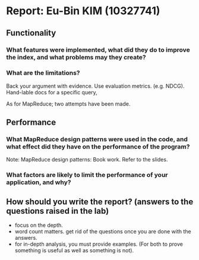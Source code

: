 # Report: Eu-Bin KIM (10327741)

## Functionality
### What features were implemented, what did they do to improve the index, and what problems may they create?


### What are the limitations?
Back your argument with evidence. Use evaluation metrics. (e.g. NDCG). Hand-lable docs for a specific query, 

As for MapReduce; two attempts have been made.



## Performance
### What MapReduce design patterns were used in the code, and what effect did they have on the performance of the program?
Note: MapReduce design patterns: Book work. Refer to the slides. 


### What factors are likely to limit the performance of your application, and why?




## How should you write the report? (answers to the questions raised in the lab)
- focus on the depth. 
- word count matters. get rid of the questions once you are done with the answers.
- for in-depth analysis, you must provide examples. (For both to prove something is useful
  as well as something is not).
  